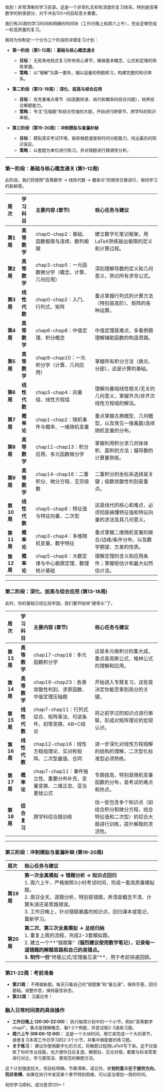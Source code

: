 收到！非常清晰的学习目录。这是一个非常扎实和有深度的复习体系，特别是高等数学的附录部分，对于冲击120+的目标至关重要。

我们有20周的学习时间和明确的时间块（工作日晚上和周六上午），完全足够完成一轮高质量的复习。

我将为你制定一个分为三个阶段的详细复习计划：

*   **第一阶段（第1-12周）：基础与核心概念通关**
    *   **目标：** 无死角地毯式复习所有核心章节，确保基本概念、公式和定理的熟练掌握。
    *   **策略：** 以“理解”为第一要务，辅以适量的例题练习，构建完整的知识体系。

*   **第二阶段（第13-18周）：深化、拔高与综合应用**
    *   **目标：** 攻克重难点章节（如高数附录、线代和概率的综合问题），培养综合解题能力。
    *   **策略：** 专注“压轴题”和综合性强的大题，开始进行跨章节、跨学科的知识串联。

*   **第三阶段（第19-20周）：冲刺模拟与查漏补缺**
    *   **目标：** 模拟真实考试环境，锻炼做题速度和时间分配能力，找出最后的知识盲区。
    *   **策略：** 以套题为单位进行练习，并对错题进行根源性分析。

---

### **第一阶段：基础与核心概念通关 (第1-12周)**

此阶段，我们将按照“高等数学 → 线性代数 → 概率论”的顺序交替进行，保持学习的新鲜感。

| 周次       | 学习科目     | 主要内容 (章节)                                     | 核心任务与建议                                               |
| :--------- | :----------- | :-------------------------------------------------- | :----------------------------------------------------------- |
| **第1周**  | **高等数学** | chap0-chap2：基础、函数极限与连续、数列极限         | 建立数字化笔记框架，用LaTeX熟练敲出极限的定义和计算过程。    |
| **第2周**  | **高等数学** | chap3-chap5：一元函数微分学（概念、计算、几何应用） | 深刻理解导数的定义和几何意义，熟记所有求导公式。             |
| **第3周**  | **线性代数** | chap0-chap2：入门、行列式、矩阵                     | 重点掌握行列式的计算方法（特别是高阶）、矩阵的各种运算。     |
| **第4周**  | **高等数学** | chap6-chap8：中值定理、积分概念                     | 中值定理是难点，多看例题理解辅助函数的构造思路。             |
| **第5周**  | **高等数学** | chap9-chap10：一元积分学（计算、几何应用）          | 掌握所有积分方法（换元、分部），这是计算的基础。             |
| **第6周**  | **线性代数** | chap3-chap4：向量组、线性方程组                     | 理解向量组线性相关/无关的几何意义，掌握齐次/非齐次线性方程组的解法。 |
| **第7周**  | **概率论**   | chap1-chap2：随机事件与概率、一维随机变量           | 重点掌握古典概型、几何概型，以及常见一维离散/连续随机变量的分布。 |
| **第8周**  | **高等数学** | chap11-chap13：积分应用、多元函数微分学             | 掌握利用积分求几何体体积、面积的方法；偏导数的计算要熟练。   |
| **第9周**  | **高等数学** | chap14-chap16：二重积分、微分方程、无穷级数         | 二重积分的坐标系选择是关键；级数敛散性判别是重点。           |
| **第10周** | **线性代数** | chap5-chap6：特征值与特征向量、二次型               | 这是线代的核心和难点，必须彻底搞懂特征值和特征向量的求法及其几何意义。 |
| **第11周** | **概率论**   | chap3-chap4：多维随机变量、数字特征                 | 重点掌握二维随机变量的联合/边缘/条件分布，以及数学期望、方差的性质。 |
| **第12周** | **概率论**   | chap5-chap6：大数定律与中心极限定理、数理统计基础   | 理解定理的含义和应用条件；掌握矩估计和最大似然估计法。       |

---

### **第二阶段：深化、拔高与综合应用 (第13-18周)**

此时，你的基础已经比较牢固，我们要开始啃“硬骨头”了。

| 周次       | 学习科目     | 主要内容 (章节)                                              | 核心任务与建议                                               |
| :--------- | :----------- | :----------------------------------------------------------- | :----------------------------------------------------------- |
| **第13周** | **高等数学** | chap17-chap18：多元函数积分学                                | 这是多元微积分的集大成，重点是高斯公式、格林公式的理解和应用。 |
| **第14周** | **高等数学** | chap19-chap23：各类敛散性判别、求原函数、中值定理压轴题      | 开始进入专题复习，这些是决定你能否拿到高分的关键。           |
| **第15周** | **线性代数** | chap7-chap11：行列式综合、矩阵乘法、可逆条件、初等变换、AB=C结论 | 将之前学过的知识点进行串联，形成对矩阵理论的宏观认识。       |
| **第16周** | **线性代数** | chap12-chap16：线性方程组理论、实对称矩阵、二次型最值、合同  | 进一步深化对线性方程组解的结构的理解，二次型化标准型必须熟练。 |
| **第17周** | **概率论**   | chap7-chap11：事件独立性、重要分布补充、变量变换、二维正态、亚当夏娃公式 | 专题拔高，特别是随机变量函数的分布，是考试的难点和热点。     |
| **第18周** | **综合复习** | 跨学科综合题训练                                             | 找一些包含多个知识点（如结合积分和微分方程，结合特征值和二次型）的综合大题进行训练，提升解题的灵活性。 |

---

### **第三阶段：冲刺模拟与查漏补缺 (第19-20周)**

| 周次       | 核心任务与建议                                               |
| :--------- | :----------------------------------------------------------- |
| **第19周** | **第一次全真模拟 → 错题分析 → 知识点回归**<br>1. 周六上午，严格按照3小时考试时间，完成一套高质量模拟题。<br>2. 周日全天，逐题分析，特别是错题，弄清是概念不清、计算失误还是思路错误。<br>3. 工作日晚上，针对错题暴露的知识点，回归课本或笔记，重新学习。 |
| **第20周** | **第二次、第三次全真模拟 → 总结归纳**<br>1. 重复上周的流程，完成2-3套模拟题。<br>2. 建立一个**“错题集”**（强烈建议使用数字笔记），记录每一道错题的解题思路和自己的易错点。<br>3. 制作一份**“终极公式/定理备忘录”**，用于考前快速回顾。 |

### **第21-22周：考前准备**

*   **第21周：** 不再做新题。每天只看自己的“错题集”和“备忘录”，保持手感，回归基础。调整作息，保持最佳状态。
*   **第22周：** 沉着应考！

### **融入日常时间表的具体操作**

*   **工作日晚上 (20:30-22:00)：** 执行每周计划中的一个小节，例如“高等数学 chap1”。重点是理解概念，看1-2个例题，并尝试做2-3道练习题。
*   **周六上午 (09:00-12:00)：** 这是一个大块时间。用它来完成一个大的章节，或者复习本周工作日学习的2-3个小节，并集中做配套的练习题。
*   **关于练习：** 建议你使用数字化的方式，将解题过程用LaTeX写下来。这不仅锻炼了你的专业技能，也方便你日后复盘。解题后，无论对错，都要与标准答案进行对比，学习更简洁、更规范的解题方法。

这个计划强度较大，但目标明确，节奏清晰。请记住，**计划的意义在于提供方向，而非束缚**。如果在执行中发现某个章节特别困难，可以适当增加一周的时间。

祝你学习顺利，成功登顶120+！